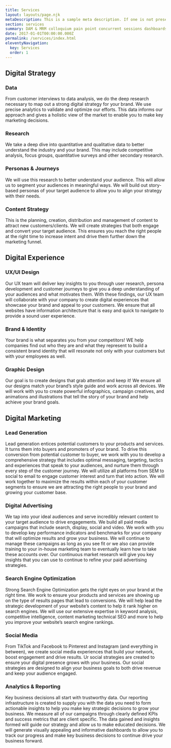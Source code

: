 ```yaml
---
title: Services
layout: layouts/page.njk
metaDescription: This is a sample meta description. If one is not present in your page/post's front matter, the default metadata.desciption will be used instead.
section: services
summary: DAM & MRM colloquium pain point concurrent sessions dashboards & data visualization net new business loss leader keynote positioning statement adoption process complex sale spam score collaboration call-to-action. 
date: 2017-01-01T00:00:00.000Z
permalink: /services/index.html
eleventyNavigation:
  key: Services
  order: 1
---
```

<div class="content__strategy">
<div class="content__grid">

## Digital Strategy

### Data 
From customer interviews to data analysis, we do the deep research necessary to map out a strong digital strategy for your brand. We use precise analytics to validate and optimize our efforts. This data informs our approach and gives a holistic view of the market to enable you to make key marketing decisions.

### Research 
We take a deep dive into quantitative and qualitative data to better understand the industry and your brand. This may include competitive analysis, focus groups, quantitative surveys and other secondary research.

### Personas & Journeys
We will use this research to better understand your audience. This will allow us to segment your audiences in meaningful ways.   We will build out story-based personas of your target audience to allow you to align your strategy with their needs. 

### Content Strategy
This is the planning, creation, distribution and management of content to attract new customers/clients. We will create strategies that both engage and convert your target audience. This ensures you reach the right people at the right time to increase intent and drive them further down the marketing funnel.

</div>
</div>

<div class="content__experience">
<div class="content__grid">

## Digital Experience

### UX/UI Design
Our UX team will deliver key insights to you through user research, persona development and customer journeys to give you a deep understanding of your audiences and what motivates them. With these findings, our UX team will collaborate with your company to create digital experiences that showcase your brand and appeal to your customers. We ensure that all websites have information architecture that is easy and quick to navigate to provide a sound user experience.

### Brand & Identity
Your brand is what separates you from your competitors! WE help companies find out who they are and what they represent to build a consistent brand identity that will resonate not only with your customers but with your employees as well.

### Graphic Design
Our goal is to create designs that grab attention and keep it! We ensure all our designs match your brand’s style guide and work across all devices. We will work with you to create powerful infographics, campaign creatives, and animations and illustrations that tell the story of your brand and help achieve your brand goals.

</div>
</div>

<div class="content__marketing">
<div class="content__grid">

## Digital Marketing

### Lead Generation
Lead generation entices potential customers to your products and services. It  turns them into buyers and promoters of your brand. To drive this conversion from potential customer to buyer, we work with you to develop a comprehensive strategy that includes optimal messaging, targeting, tactics and experiences that speak to your audiences, and nurture them through every step of the customer journey. We will utilize all platforms from SEM to social to email to engage customer interest and turn that into action. We will work together to maximize the results within each of your customer segments to ensure we are attracting the right people to your brand and growing your customer base.

### Digital Advertising
We tap into your ideal audiences and serve incredibly relevant content to your target audience to drive engagements. We build all paid media campaigns that include search, display, social and video.  We work with you to develop key performance indicators and benchmarks for your company that will optimize results and grow your business. We will continue to manage these campaigns as long as you see fit or we also can provide training to your in-house marketing team to eventually learn how to take these accounts over. Our continuous market research will give you key insights that you can use to continue to refine your paid advertising strategies.

### Search Engine Optimization
Strong Search Engine Optimization gets the right eyes on your brand at the right time. We work to ensure your products and services are showing up on the type of results pages that lead to conversions. We will help lead the strategic development of your website’s content to help it rank higher on search engines. We will use our extensive expertise in keyword analysis, competitive intelligence, content marketing technical SEO and more to help you improve your website’s search engine rankings.

### Social Media
From TikTok and Facebook to Pinterest and Instagram (and everything in between), we create social media experiences that build your network, boost engagement and drive results. Ur social strategies are created to ensure your digital presence grows with your business. Our social strategies are designed to align your business goals to both drive revenue and keep your audience engaged.

### Analytics & Reporting
Key business decisions all start with trustworthy data. Our reporting infrastructure is created to supply you with the data you need to form actionable insights to help you make key strategic decisions to grow your business. We measure all of our campaigns through clearly defined KPIs and success metrics that are client specific. The data gained and insights formed will guide our strategy and allow us to make educated decisions. We will generate visually appealing and informative dashboards to allow you to track our progress and make key business decisions to continue drive your business forward.

</div>
</div>
